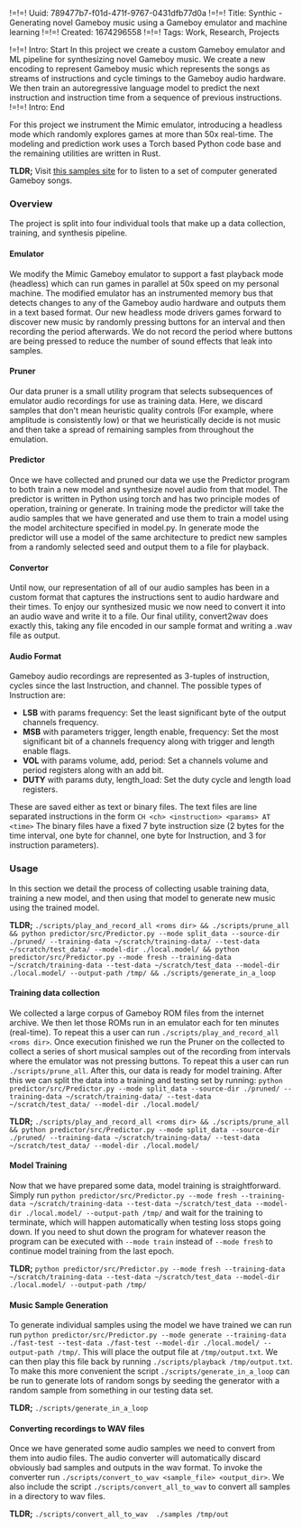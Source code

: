!=!=! Uuid: 789477b7-f01d-471f-9767-0431dfb77d0a
!=!=! Title: Synthic - Generating novel Gameboy music using a Gameboy emulator and machine learning
!=!=! Created: 1674296558
!=!=! Tags: Work, Research, Projects

!=!=! Intro: Start
In this project we create a custom Gameboy emulator and ML pipeline for
synthesizing novel Gameboy music. We create a new encoding to represent Gameboy
music which represents the songs as streams of instructions and cycle timings
to the Gameboy audio hardware. We then train an autoregressive language model
to predict the next instruction and instruction time from a sequence of
previous instructions.
!=!=! Intro: End

For this project we instrument the Mimic emulator, introducing a headless mode
which randomly explores games at more than 50x real-time. The modeling and
prediction work uses a Torch based Python code base and the remaining utilities
are written in Rust.

**TLDR;** Visit [this samples site](https://dev.parsed.dev/wav_samples/) for to
listen to a set of computer generated Gameboy songs.

### Overview 

The project is split into four individual tools that make up a data collection,
training, and synthesis pipeline.

#### Emulator

We modify the Mimic Gameboy emulator to support a fast playback mode (headless)
which can run games in parallel at 50x speed on my personal machine.  The
modified emulator has an instrumented memory bus that detects changes to any of
the Gameboy audio hardware and outputs them in a text based format. Our new
headless mode drivers games forward to discover new music by randomly pressing
buttons for an interval and then recording the period afterwards. We do not
record the period where buttons are being pressed to reduce the number of sound
effects that leak into samples.

#### Pruner

Our data pruner is a small utility program that selects subsequences of
emulator audio recordings for use as training data. Here, we discard samples
that don't mean heuristic quality controls (For example, where amplitude is
consistently low) or that we heuristically decide is not music and then take a
spread of remaining samples from throughout the emulation.

#### Predictor

Once we have collected and pruned our data we use the Predictor program to both
train a new model and synthesize novel audio from that model.  The predictor is
written in Python using torch and has two principle modes of operation,
training or generate. In training mode the predictor will take the audio
samples that we have generated and use them to train a model using the model
architecture specified in model.py. In generate mode the predictor will use a
model of the same architecture to predict new samples from a randomly selected
seed and output them to a file for playback.

#### Convertor

Until now, our representation of all of our audio samples has been in a custom
format that captures the instructions sent to audio hardware and their times.
To enjoy our synthesized music we now need to convert it into an audio wave and
write it to a file. Our final utility, convert2wav does exactly this, taking
any file encoded in our sample format and writing a .wav file as output.

#### Audio Format

Gameboy audio recordings are represented as 3-tuples of instruction, cycles
since the last Instruction, and channel. The possible types of Instruction are:

- **LSB** with params frequency: Set the least significant byte of the output
  channels frequency.
- **MSB** with parameters trigger, length enable, frequency: Set the most
  significant bit of a channels frequency along with trigger and length enable
flags.
- **VOL** with params volume, add, period: Set a channels volume and period
  registers along with an add bit.
- **DUTY** with params duty, length_load: Set the duty cycle and length load
  registers.

These are saved either as text or binary files. The text files are line
separated instructions in the form `CH <ch> <instruction> <params> AT <time>`
The binary files have a fixed 7 byte instruction size (2 bytes for the time
interval, one byte for channel, one byte for Instruction, and 3 for instruction
parameters).

### Usage

In this section we detail the process of collecting usable training data,
training a new model, and then using that model to generate new music using the
trained model.

**TLDR;** `./scripts/play_and_record_all <roms dir> && ./scripts/prune_all &&
python predictor/src/Predictor.py --mode split_data --source-dir ./pruned/
--training-data ~/scratch/training-data/ --test-data ~/scratch/test_data/
--model-dir ./local.model/ && python predictor/src/Predictor.py --mode fresh
--training-data ~/scratch/training-data --test-data ~/scratch/test_data
--model-dir ./local.model/ --output-path /tmp/ && ./scripts/generate_in_a_loop` 

#### Training data collection

We collected a large corpus of Gameboy ROM files from the internet archive. We
then let those ROMs run in an emulator each for ten minutes (real-time). To
repeat this a user can run `./scripts/play_and_record_all <roms dir>`. Once
execution finished we run the Pruner on the collected to collect a series of
short musical samples out of the recording from intervals where the emulator
was not pressing buttons. To repeat this a user can run `./scripts/prune_all`.
After this, our data is ready for model training. After this we can split the
data into a training and testing set by running: `python
predictor/src/Predictor.py --mode split_data --source-dir ./pruned/
--training-data ~/scratch/training-data/ --test-data ~/scratch/test_data/
--model-dir ./local.model/`

**TLDR;** `./scripts/play_and_record_all <roms dir> && ./scripts/prune_all &&
python predictor/src/Predictor.py --mode split_data --source-dir ./pruned/
--training-data ~/scratch/training-data/ --test-data ~/scratch/test_data/
--model-dir ./local.model/`

#### Model Training

Now that we have prepared some data, model training is straightforward. Simply
run `python predictor/src/Predictor.py --mode fresh --training-data
~/scratch/training-data --test-data ~/scratch/test_data --model-dir
./local.model/ --output-path /tmp/` and wait for the training to terminate,
which will happen automatically when testing loss stops going down. If you need
to shut down the program for whatever reason the program can be executed with
`--mode train` instead of `--mode fresh` to continue model training from the
last epoch.

**TLDR;** `python predictor/src/Predictor.py --mode fresh --training-data
~/scratch/training-data --test-data ~/scratch/test_data --model-dir
./local.model/ --output-path /tmp/`

#### Music Sample Generation

To generate individual samples using the model we have trained we can run run
`python predictor/src/Predictor.py --mode generate --training-data ./fast-test
--test-data ./fast-test --model-dir ./local.model/ --output-path /tmp/`. This
will place the output file at `/tmp/output.txt`. We can then play this file
back by running `./scripts/playback /tmp/output.txt`. To make this more
convenient the script `./scripts/generate_in_a_loop` can be run to generate
lots of random songs by seeding the generator with a random sample from
something in our testing data set.

**TLDR;** `./scripts/generate_in_a_loop`

#### Converting recordings to WAV files

Once we have generated some audio samples we need to convert from them into
audio files. The audio converter will automatically discard obviously bad
samples and outputs in the wav format. To invoke the converter run
`./scripts/convert_to_wav <sample_file> <output_dir>`. We also include the
script `./scripts/convert_all_to_wav` to convert all samples in a directory to
wav files.

**TLDR;** `./scripts/convert_all_to_wav  ./samples /tmp/out`
